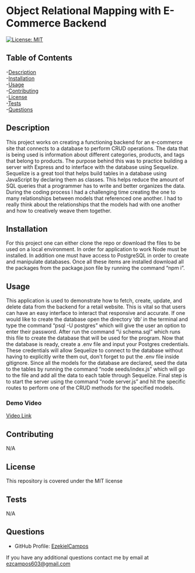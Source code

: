 
# Object Relational Mapping with E-Commerce Backend

[![License: MIT](https://cdn.prod.website-files.com/5e0f1144930a8bc8aace526c/65dd9eb5aaca434fac4f1c34_License-MIT-blue.svg)](/LICENSE)


## Table of Contents
-[Description](#description)
<br/>
-[Installation](#installation)
<br/>
-[Usage](#usage)
<br/>
-[Contributing](#contributing)
<br/>
-[License](#license)
<br/>
-[Tests](#tests)
<br/>
-[Questions](#questions)
<br/>

## Description

This project works on creating a functioning backend for an e-commerce site that connects to a database to perform CRUD operations.  The data that is being used is information about different categories, products, and tags that belong to products.   The purpose behind this was to practice building a server with Express and to interface with the database using Sequelize.  Sequelize is a great tool that helps build tables in a database using JavaScript by declaring them as classes.  This helps reduce the amount of SQL queries that a programmer has to write and better organizes the data.  During the coding process I had a challenging time creating the one to many relationships between models that referenced one another.  I had to really think about the relationships that the models had with one another and how to creatively weave them together.

## Installation

For this project one can either clone the repo or download the files to be used on a local environment.  In order for application to work Node must be installed.  In addition one must have access to PostgreSQL in order to create and manipulate databases.  Once all these items are installed download all the packages from the package.json file by running the command “npm i”.   

## Usage

This application is used to demonstrate how to fetch, create, update, and delete data from the backend for a retail website.  This is vital so that users can have an easy interface to interact that responsive and accurate.  If one would like  to create the database open the directory ‘db’ in the terminal and type the command “psql -U postgres” which will give the user an option to enter their password.  After run the command “\i schema.sql” which runs this file to create the database that will be used for the program.  Now that the database is ready, create a .env file and input your Postgres credentials.  These credentials will allow Sequelize to connect to the database without having to explicitly write them out, don't forget to put the .env file inside gitignore.  Since all the models for the database are declared, seed the data to the tables by running the command “node seeds/index.js” which will go to the file and add all the data to each table through Sequelize.  Final step is to start the server using the command “node server.js” and hit the specific routes to perform one of the CRUD methods for the specified models.

### Demo Video
[Video Link](https://drive.google.com/file/d/1AQgrPRA8GkEkONhIwqgE5h5lphJOMZEr/view?usp=sharing)
## Contributing

N/A
## License

This repository is covered under the MIT license

## Tests

N/A


## Questions

* GitHub Profile: [EzekielCampos](https://github.com/EzekielCampos)

If you have any additional questions contact me by email at ezcampos603@gmail.com

